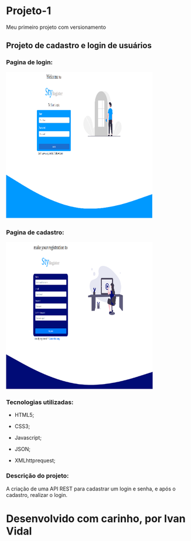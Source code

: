 # Projeto-1
 Meu primeiro projeto com versionamento
 
 
 ## Projeto de cadastro e login de usuários
 
 ### Pagina de login:
 
  <img src="projeto/.github/home-page.png" style="width:400px; height:400px;">
 
 ### Pagina de cadastro:
 
 <img src="projeto/.github/register-page.png" style="width:400px; height:400px;">
 
 
 ### Tecnologias utilizadas: 
 
 - HTML5;
 
 - CSS3;
 
 - Javascript;
 
 - JSON;
 
 - XMLhttprequest;

### Descrição do projeto:

A criação de uma API REST para cadastrar um login e senha, e após o cadastro, realizar o login.


# Desenvolvido com carinho, por Ivan Vidal
